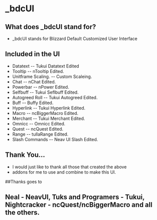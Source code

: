 # _bdcUI

## What does _bdcUI stand for?

 - _bdcUI stands for Blizzard Default Customized User Interface
 
## Included in the UI

 - Datatext  				-- Tukui Datatext Edited
 - Tooltip 					-- nTooltip Edited.
 - Unitframe Scaling.		-- Custom Scaleing.
 - Chat 					-- nChat Edited.
 - Powerbar  				-- nPower Edited.
 - Selfbuff					-- Tukui Seflbuff Edited.
 - Autogreed Roll			-- Tukui Autogreed Edited.
 - Buff						-- Buffy Edited.
 - Hyperlink				-- Tukui Hyperlink Edited.
 - Macro					-- ncBiggerMacro Edited.
 - Merchant					-- Tukui Merchant Edited.
 - Omnicc					-- Omnicc Edited.
 - Quest					-- ncQuest Edited.
 - Range					-- tullaRange Edited.
 - Slash Commands			-- Neav UI Slash Edited.
 
## Thank You...
 
 - I would just like to thank all those that created the above
 - addons for me to use and combine to make this UI.

##Thanks goes to
 
## Neal - NeavUI, Tuks and Programers - Tukui, Nightcracker - ncQuest/ncBiggerMacro and all the others.


